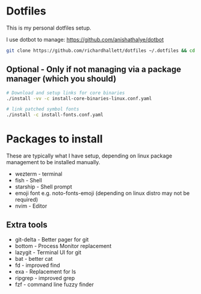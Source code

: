 # Dotfiles

This is my personal dotfiles setup.

I use dotbot to manage: https://github.com/anishathalye/dotbot

```bash
git clone https://github.com/richardhallett/dotfiles ~/.dotfiles && cd ~/.dotfiles && ./install
```

## Optional - Only if not managing via a package manager (which you should)
```bash
# Download and setup links for core binaries
./install -vv -c install-core-binaries-linux.conf.yaml
```

```bash
# link patched symbol fonts
./install -c install-fonts.conf.yaml
```

# Packages to install

These are typically what I have setup, depending on linux package management to be installed manually.

- wezterm - terminal
- fish - Shell
- starship - Shell prompt
- emoji font e.g. noto-fonts-emoji (depending on linux distro may not be required)
- nvim - Editor

## Extra tools
- git-delta - Better pager for git
- bottom - Process Monitor replacement
- lazygit - Terminal UI for git
- bat - better cat
- fd - improved find
- exa - Replacement for ls
- ripgrep - improved grep
- fzf - command line fuzzy finder